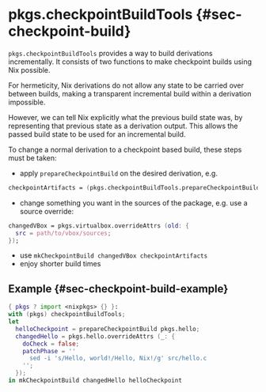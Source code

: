 # pkgs.checkpointBuildTools  {#sec-checkpoint-build}

`pkgs.checkpointBuildTools` provides a way to build derivations incrementally. It consists of two functions to make checkpoint builds using Nix possible.

For hermeticity, Nix derivations do not allow any state to be carried over between builds, making a transparent incremental build within a derivation impossible.

However, we can tell Nix explicitly what the previous build state was, by representing that previous state as a derivation output. This allows the passed build state to be used for an incremental build.

To change a normal derivation to a checkpoint based build, these steps must be taken:
  - apply `prepareCheckpointBuild` on the desired derivation, e.g.
```nix
checkpointArtifacts = (pkgs.checkpointBuildTools.prepareCheckpointBuild pkgs.virtualbox);
```
  - change something you want in the sources of the package, e.g. use a source override:
```nix
changedVBox = pkgs.virtualbox.overrideAttrs (old: {
  src = path/to/vbox/sources;
});
```
  - use `mkCheckpointBuild changedVBox checkpointArtifacts`
  - enjoy shorter build times

## Example {#sec-checkpoint-build-example}
```nix
{ pkgs ? import <nixpkgs> {} }:
with (pkgs) checkpointBuildTools;
let
  helloCheckpoint = prepareCheckpointBuild pkgs.hello;
  changedHello = pkgs.hello.overrideAttrs (_: {
    doCheck = false;
    patchPhase = ''
      sed -i 's/Hello, world!/Hello, Nix!/g' src/hello.c
    '';
  });
in mkCheckpointBuild changedHello helloCheckpoint
```
